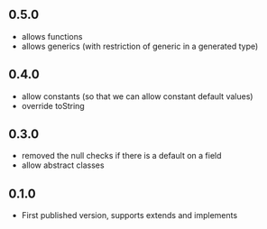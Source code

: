 ## 0.5.0
- allows functions
- allows generics (with restriction of generic in a generated type)

## 0.4.0
- allow constants (so that we can allow constant default values)
- override toString

## 0.3.0
- removed the null checks if there is a default on a field
- allow abstract classes

## 0.1.0
- First published version, supports extends and implements
